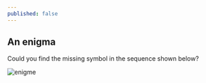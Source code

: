 ```yaml
---
published: false
---
```

## An enigma
Could you find the missing symbol in the sequence shown below?

![enigme]({{site.baseurl}}/images/2013-12-02-enigme.png)


